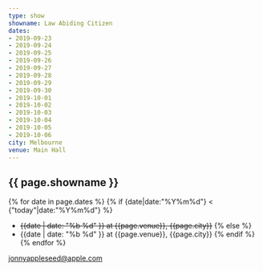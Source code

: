 ```yaml
---
type: show
showname: Law Abiding Citizen
dates:
- 2019-09-23
- 2019-09-24
- 2019-09-25
- 2019-09-26
- 2019-09-27
- 2019-09-28
- 2019-09-29
- 2019-09-30
- 2019-10-01
- 2019-10-02
- 2019-10-03
- 2019-10-04
- 2019-10-05
- 2019-10-06
city: Melbourne
venue: Main Hall
---
```


## {{ page.showname }}
{% for date in page.dates %}
  {% if {date|date:"%Y%m%d"} < {"today"|date:"%Y%m%d"} %}
  - ~~{{date | date: "%b %d" }} at {{page.venue}}, {{page.city}}~~
  {% else %}
  - {{date | date: "%b %d" }} at {{page.venue}}, {{page.city}}
  {% endif %}
{% endfor %}

jonnyappleseed@apple.com
